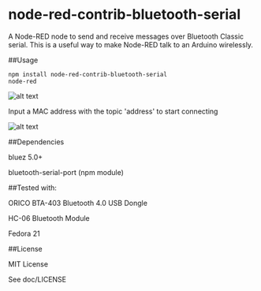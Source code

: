 # node-red-contrib-bluetooth-serial
A Node-RED node to send and receive messages over Bluetooth Classic serial. This is a useful way to make Node-RED talk to an Arduino wirelessly.

##Usage

```
npm install node-red-contrib-bluetooth-serial
node-red
```

![alt text](https://github.com/banada/node-red-contrib-bluetooth-serial/blob/master/doc/screenshot1.png)

Input a MAC address with the topic 'address' to start connecting

![alt text](https://github.com/banada/node-red-contrib-bluetooth-serial/blob/master/doc/screenshot2.png)

##Dependencies

bluez 5.0+

bluetooth-serial-port (npm module)

##Tested with:

ORICO BTA-403 Bluetooth 4.0 USB Dongle

HC-06 Bluetooth Module

Fedora 21

##License

MIT License

See doc/LICENSE
